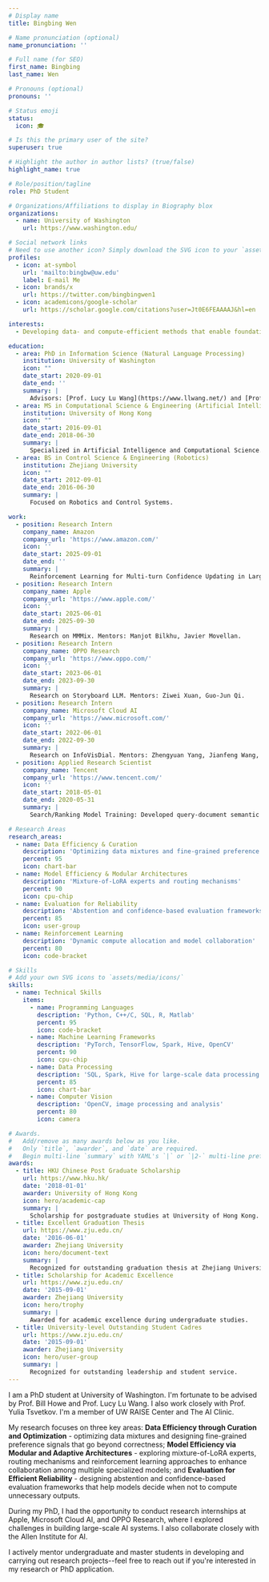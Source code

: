 ```yaml
---
# Display name
title: Bingbing Wen

# Name pronunciation (optional)
name_pronunciation: ''

# Full name (for SEO)
first_name: Bingbing
last_name: Wen

# Pronouns (optional)
pronouns: ''

# Status emoji
status:
  icon: 🎓

# Is this the primary user of the site?
superuser: true

# Highlight the author in author lists? (true/false)
highlight_name: true

# Role/position/tagline
role: PhD Student

# Organizations/Affiliations to display in Biography blox
organizations:
  - name: University of Washington
    url: https://www.washington.edu/

# Social network links
# Need to use another icon? Simply download the SVG icon to your `assets/media/icons/` folder.
profiles:
  - icon: at-symbol
    url: 'mailto:bingbw@uw.edu'
    label: E-mail Me
  - icon: brands/x
    url: https://twitter.com/bingbingwen1
  - icon: academicons/google-scholar
    url: https://scholar.google.com/citations?user=Jt0E6FEAAAAJ&hl=en

interests:
  - Developing data‑ and compute‑efficient methods that enable foundation models to learn, adapt, and allocate resources optimally across tasks and data sources—from training through inference

education:
  - area: PhD in Information Science (Natural Language Processing)
    institution: University of Washington
    icon: ""
    date_start: 2020-09-01
    date_end: ''
    summary: |
      Advisors: [Prof. Lucy Lu Wang](https://www.llwang.net/) and [Prof. Bill Howe](https://faculty.washington.edu/billhowe/). Also working closely with [Prof. Yulia Tsvetkov](https://homes.cs.washington.edu/~yuliats/). Member of [UW RAISE Center](https://www.raise.uw.edu/) and [The AI Clinic](https://aiclinic.uw.edu/).
  - area: MS in Computational Science & Engineering (Artificial Intelligence)
    institution: University of Hong Kong
    icon: ""
    date_start: 2016-09-01
    date_end: 2018-06-30
    summary: |
      Specialized in Artificial Intelligence and Computational Science.
  - area: BS in Control Science & Engineering (Robotics)
    institution: Zhejiang University
    icon: ""
    date_start: 2012-09-01
    date_end: 2016-06-30
    summary: |
      Focused on Robotics and Control Systems.

work:
  - position: Research Intern
    company_name: Amazon
    company_url: 'https://www.amazon.com/'
    icon: ''
    date_start: 2025-09-01
    date_end: ''
    summary: |
      Reinforcement Learning for Multi-turn Confidence Updating in Large Language Models.
  - position: Research Intern
    company_name: Apple
    company_url: 'https://www.apple.com/'
    icon: ''
    date_start: 2025-06-01
    date_end: 2025-09-30
    summary: |
      Research on MMMix. Mentors: Manjot Bilkhu, Javier Movellan.
  - position: Research Intern
    company_name: OPPO Research
    company_url: 'https://www.oppo.com/'
    icon: ''
    date_start: 2023-06-01
    date_end: 2023-09-30
    summary: |
      Research on Storyboard LLM. Mentors: Ziwei Xuan, Guo-Jun Qi.
  - position: Research Intern
    company_name: Microsoft Cloud AI
    company_url: 'https://www.microsoft.com/'
    icon: ''
    date_start: 2022-06-01
    date_end: 2022-09-30
    summary: |
      Research on InfoVisDial. Mentors: Zhengyuan Yang, Jianfeng Wang, Zhe Gan, Lijuan Wang.
  - position: Applied Research Scientist
    company_name: Tencent
    company_url: 'https://www.tencent.com/'
    icon: ''
    date_start: 2018-05-01
    date_end: 2020-05-31
    summary: |
      Search/Ranking Model Training: Developed query-document semantic matching models and wide and deep CTR/CVR prediction models in QQ browser. Mentors: Tong Zhou, Bowei Long.

# Research Areas
research_areas:
  - name: Data Efficiency & Curation
    description: 'Optimizing data mixtures and fine-grained preference signals'
    percent: 95
    icon: chart-bar
  - name: Model Efficiency & Modular Architectures
    description: 'Mixture-of-LoRA experts and routing mechanisms'
    percent: 90
    icon: cpu-chip
  - name: Evaluation for Reliability
    description: 'Abstention and confidence-based evaluation frameworks'
    percent: 85
    icon: user-group
  - name: Reinforcement Learning
    description: 'Dynamic compute allocation and model collaboration'
    percent: 80
    icon: code-bracket

# Skills
# Add your own SVG icons to `assets/media/icons/`
skills:
  - name: Technical Skills
    items:
      - name: Programming Languages
        description: 'Python, C++/C, SQL, R, Matlab'
        percent: 95
        icon: code-bracket
      - name: Machine Learning Frameworks
        description: 'PyTorch, TensorFlow, Spark, Hive, OpenCV'
        percent: 90
        icon: cpu-chip
      - name: Data Processing
        description: 'SQL, Spark, Hive for large-scale data processing'
        percent: 85
        icon: chart-bar
      - name: Computer Vision
        description: 'OpenCV, image processing and analysis'
        percent: 80
        icon: camera

# Awards.
#   Add/remove as many awards below as you like.
#   Only `title`, `awarder`, and `date` are required.
#   Begin multi-line `summary` with YAML's `|` or `|2-` multi-line prefix and indent 2 spaces below.
awards:
  - title: HKU Chinese Post Graduate Scholarship
    url: https://www.hku.hk/
    date: '2018-01-01'
    awarder: University of Hong Kong
    icon: hero/academic-cap
    summary: |
      Scholarship for postgraduate studies at University of Hong Kong.
  - title: Excellent Graduation Thesis
    url: https://www.zju.edu.cn/
    date: '2016-06-01'
    awarder: Zhejiang University
    icon: hero/document-text
    summary: |
      Recognized for outstanding graduation thesis at Zhejiang University.
  - title: Scholarship for Academic Excellence
    url: https://www.zju.edu.cn/
    date: '2015-09-01'
    awarder: Zhejiang University
    icon: hero/trophy
    summary: |
      Awarded for academic excellence during undergraduate studies.
  - title: University-level Outstanding Student Cadres
    url: https://www.zju.edu.cn/
    date: '2015-09-01'
    awarder: Zhejiang University
    icon: hero/user-group
    summary: |
      Recognized for outstanding leadership and student service.
---
```


I am a PhD student at University of Washington. I'm fortunate to be advised by Prof. Bill Howe and Prof. Lucy Lu Wang. I also work closely with Prof. Yulia Tsvetkov. I'm a member of UW RAISE Center and The AI Clinic.

My research focuses on three key areas: **Data Efficiency through Curation and Optimization** - optimizing data mixtures and designing fine-grained preference signals that go beyond correctness; **Model Efficiency via Modular and Adaptive Architectures** - exploring mixture-of-LoRA experts, routing mechanisms and reinforcement learning approaches to enhance collaboration among multiple specialized models; and **Evaluation for Efficient Reliability** - designing abstention and confidence-based evaluation frameworks that help models decide when not to compute unnecessary outputs.

During my PhD, I had the opportunity to conduct research internships at Apple, Microsoft Cloud AI, and OPPO Research, where I explored challenges in building large-scale AI systems. I also collaborate closely with the Allen Institute for AI.

I actively mentor undergraduate and master students in developing and carrying out research projects--feel free to reach out if you're interested in my research or PhD application.
